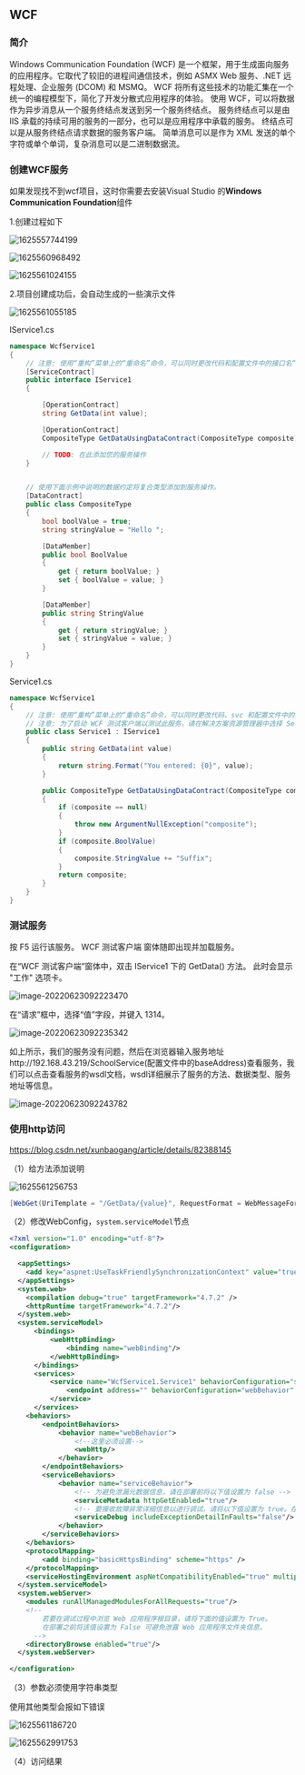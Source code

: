 ## WCF

### 简介

 Windows Communication Foundation (WCF) 是一个框架，用于生成面向服务的应用程序。它取代了较旧的进程间通信技术，例如 ASMX Web 服务、.NET 远程处理、企业服务 (DCOM) 和 MSMQ。 WCF 将所有这些技术的功能汇集在一个统一的编程模型下，简化了开发分散式应用程序的体验。 使用 WCF，可以将数据作为异步消息从一个服务终结点发送到另一个服务终结点。 服务终结点可以是由 IIS 承载的持续可用的服务的一部分，也可以是应用程序中承载的服务。 终结点可以是从服务终结点请求数据的服务客户端。 简单消息可以是作为 XML 发送的单个字符或单个单词，复杂消息可以是二进制数据流。 

### 创建WCF服务

 如果发现找不到wcf项目，这时你需要去安装Visual Studio 的**Windows Communication Foundation**组件 

1.创建过程如下

![1625557744199](https://pzy-images.oss-cn-hangzhou.aliyuncs.com/img/202206210911173.png)

![1625560968492](https://pzy-images.oss-cn-hangzhou.aliyuncs.com/img/202206210911175.png)

![1625561024155](https://pzy-images.oss-cn-hangzhou.aliyuncs.com/img/202206210911176.png)



2.项目创建成功后，会自动生成的一些演示文件 

![1625561055185](https://pzy-images.oss-cn-hangzhou.aliyuncs.com/img/202206210911176.png)

 IService1.cs 

```c#
namespace WcfService1
{
    // 注意: 使用“重构”菜单上的“重命名”命令，可以同时更改代码和配置文件中的接口名“IService1”。
    [ServiceContract]
    public interface IService1
    {

        [OperationContract]
        string GetData(int value);

        [OperationContract]
        CompositeType GetDataUsingDataContract(CompositeType composite);

        // TODO: 在此添加您的服务操作
    }


    // 使用下面示例中说明的数据约定将复合类型添加到服务操作。
    [DataContract]
    public class CompositeType
    {
        bool boolValue = true;
        string stringValue = "Hello ";

        [DataMember]
        public bool BoolValue
        {
            get { return boolValue; }
            set { boolValue = value; }
        }

        [DataMember]
        public string StringValue
        {
            get { return stringValue; }
            set { stringValue = value; }
        }
    }
}
```

 Service1.cs 

```c#
namespace WcfService1
{
    // 注意: 使用“重构”菜单上的“重命名”命令，可以同时更改代码、svc 和配置文件中的类名“Service1”。
    // 注意: 为了启动 WCF 测试客户端以测试此服务，请在解决方案资源管理器中选择 Service1.svc 或 Service1.svc.cs，然后开始调试。
    public class Service1 : IService1
    {
        public string GetData(int value)
        {
            return string.Format("You entered: {0}", value);
        }

        public CompositeType GetDataUsingDataContract(CompositeType composite)
        {
            if (composite == null)
            {
                throw new ArgumentNullException("composite");
            }
            if (composite.BoolValue)
            {
                composite.StringValue += "Suffix";
            }
            return composite;
        }
    }
}
```

### 测试服务

 按 F5 运行该服务。 WCF 测试客户端 窗体随即出现并加载服务。

在“WCF 测试客户端”窗体中，双击 IService1 下的 GetData() 方法。 此时会显示 "工作" 选项卡。

![image-20220623092223470](https://pzy-images.oss-cn-hangzhou.aliyuncs.com/img/202206230922517.png)

 

 在“请求”框中，选择“值”字段，并键入 1314。

![image-20220623092235342](https://pzy-images.oss-cn-hangzhou.aliyuncs.com/img/202206230922377.png)

 

 如上所示，我们的服务没有问题，然后在浏览器输入服务地址http://192.168.43.219/SchoolService(配置文件中的baseAddress)查看服务，我们可以点击查看服务的wsdl文档，wsdl详细展示了服务的方法、数据类型、服务地址等信息。

![image-20220623092243782](https://pzy-images.oss-cn-hangzhou.aliyuncs.com/img/202206230922819.png)

 

### 使用http访问

https://blog.csdn.net/xunbaogang/article/details/82388145

（1）给方法添加说明

![1625561256753](https://pzy-images.oss-cn-hangzhou.aliyuncs.com/img/202206210911271.png)

```c#
[WebGet(UriTemplate = "/GetData/{value}", RequestFormat = WebMessageFormat.Json, ResponseFormat = WebMessageFormat.Json)]
```

（2）修改WebConfig，`system.serviceModel`节点

```xml
<?xml version="1.0" encoding="utf-8"?>
<configuration>

  <appSettings>
    <add key="aspnet:UseTaskFriendlySynchronizationContext" value="true" />
  </appSettings>
  <system.web>
    <compilation debug="true" targetFramework="4.7.2" />
    <httpRuntime targetFramework="4.7.2"/>
  </system.web>
  <system.serviceModel>
	  <bindings>
		  <webHttpBinding>
			  <binding name="webBinding"/>
		  </webHttpBinding>
	  </bindings>
	  <services>
		  <service name="WcfService1.Service1" behaviorConfiguration="serviceBehavior">
			  <endpoint address="" behaviorConfiguration="webBehavior" binding="webHttpBinding" bindingConfiguration="webBinding" contract="WcfService1.IService1"/>
		  </service>
	  </services>
    <behaviors>
		<endpointBehaviors>
			<behavior name="webBehavior">
				<!--这里必须设置-->
				<webHttp/>
			</behavior>
		</endpointBehaviors>
		<serviceBehaviors>
			<behavior name="serviceBehavior">
				<!-- 为避免泄漏元数据信息，请在部署前将以下值设置为 false -->
				<serviceMetadata httpGetEnabled="true"/>
				<!-- 要接收故障异常详细信息以进行调试，请将以下值设置为 true。在部署前设置为 false 以避免泄漏异常信息 -->
				<serviceDebug includeExceptionDetailInFaults="false"/>
			</behavior>
		</serviceBehaviors>
    </behaviors>
    <protocolMapping>
        <add binding="basicHttpsBinding" scheme="https" />
    </protocolMapping>    
    <serviceHostingEnvironment aspNetCompatibilityEnabled="true" multipleSiteBindingsEnabled="true" />
  </system.serviceModel>
  <system.webServer>
    <modules runAllManagedModulesForAllRequests="true"/>
    <!--
        若要在调试过程中浏览 Web 应用程序根目录，请将下面的值设置为 True。
        在部署之前将该值设置为 False 可避免泄露 Web 应用程序文件夹信息。
      -->
    <directoryBrowse enabled="true"/>
  </system.webServer>

</configuration>

```

（3）参数必须使用字符串类型

使用其他类型会报如下错误

![1625561186720](https://pzy-images.oss-cn-hangzhou.aliyuncs.com/img/202206210911288.png)

![1625562991753](https://pzy-images.oss-cn-hangzhou.aliyuncs.com/img/202206210911834.png)

（4）访问结果

